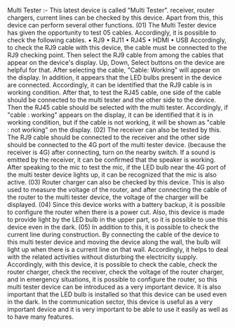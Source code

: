 Multi Tester :-
 This latest device is called "Multi Tester". receiver, router chargers, current lines can be 
checked by this device. Apart from this, this device can perform several other functions.
 (01) The Multi Tester device has given the opportunity to test 05 cables. Accordingly, it is 
possible to check the following cables.
• RJ9
• RJ11
• RJ45
• HDMI
• USB
 Accordingly, to check the RJ9 cable with this device, the cable must be connected to 
the RJ9 checking point. Then select the RJ9 cable from among the cables that appear on the device's 
display. Up, Down, Select buttons on the device are helpful for that. After selecting the cable, "Cable: 
Working" will appear on the display. In addition, it appears that the LED bulbs present in the device are 
connected. Accordingly, it can be identified that the RJ9 cable is in working condition.
 After that, to test the RJ45 cable, one side of the cable should be connected to the multi 
tester and the other side to the device. Then the RJ45 cable should be selected with the multi tester. 
Accordingly, if "cable : working" appears on the display, it can be identified that it is in working 
condition, but if the cable is not working, it will be shown as "cable : not working" on the display.
 (02) The receiver can also be tested by this. The RJ9 cable should be connected to the receiver 
and the other side should be connected to the 4G port of the multi tester device. (because the receiver is 
4G) after connecting, turn on the nearby switch. If a sound is emitted by the receiver, it can be confirmed 
that the speaker is working. After speaking to the mic to test the mic, if the LED bulb near the 4G port of 
the multi tester device lights up, it can be recognized that the mic is also active.
 (03) Router charger can also be checked by this device. This is also used to measure the voltage 
of the router, and after connecting the cable of the router to the multi tester device, the voltage of the 
charger will be displayed.
 (04) Since this device works with a battery backup, it is possible to configure the router when 
there is a power cut. Also, this device is made to provide light by the LED bulb in the upper part, so it is 
possible to use this device even in the dark.
 (05) In addition to this, it is possible to check the current line during construction. By connecting 
the cable of the device to this multi tester device and moving the device along the wall, the bulb will light 
up when there is a current line on that wall. Accordingly, it helps to deal with the related activities without 
disturbing the electricity supply.
Accordingly, with this device, it is possible to check the cable, check the router charger, check the 
receiver, check the voltage of the router charger, and in emergency situations, it is possible to configure 
the router, so this multi tester device can be introduced as a very important device. It is also important 
that the LED bulb is installed so that this device can be used even in the dark. In the communication 
sector, this device is useful as a very important device and it is very important to be able to use it easily 
as well as to have many features.
